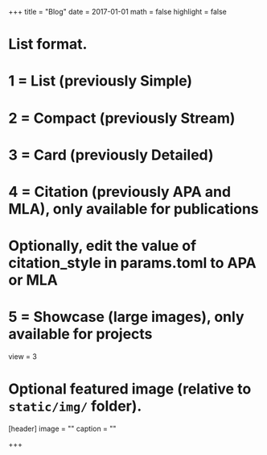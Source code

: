 +++
title = "Blog"
date = 2017-01-01
math = false
highlight = false

# List format.
# 1 = List (previously Simple)
# 2 = Compact (previously Stream)
# 3 = Card (previously Detailed)
# 4 = Citation (previously APA and MLA), only available for publications
#     Optionally, edit the value of citation_style in params.toml to APA or MLA
# 5 = Showcase (large images), only available for projects
view = 3

# Optional featured image (relative to `static/img/` folder).
[header]
image = ""
caption = ""

+++
